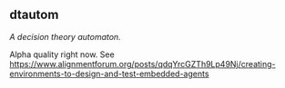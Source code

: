 ## dtautom

_A decision theory automaton._

Alpha quality right now. See https://www.alignmentforum.org/posts/qdqYrcGZTh9Lp49Nj/creating-environments-to-design-and-test-embedded-agents